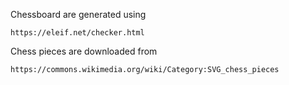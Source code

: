 Chessboard are generated using

    https://eleif.net/checker.html

Chess pieces are downloaded from

    https://commons.wikimedia.org/wiki/Category:SVG_chess_pieces